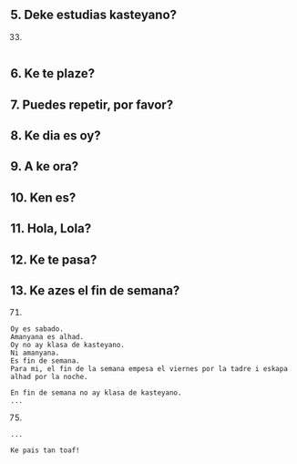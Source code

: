 
## 5. Deke estudias kasteyano?

33.
```
```

## 6. Ke te plaze?
## 7. Puedes repetir, por favor?
## 8. Ke dia es oy?
## 9. A ke ora?
## 10. Ken es?
## 11. Hola, Lola?
## 12. Ke te pasa?
## 13. Ke azes el fin de semana?

71.
```
Oy es sabado.
Amanyana es alhad.
Oy no ay klasa de kasteyano.
Ni amanyana.
Es fin de semana.
Para mi, el fin de la semana empesa el viernes por la tadre i eskapa alhad por la noche.

En fin de semana no ay klasa de kasteyano.
...
```


75.
```
...

Ke pais tan toaf!
```
